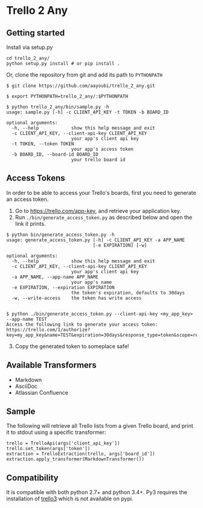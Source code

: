 # Trello 2 Any

## Getting started

Install via setup.py

```
cd trello_2_any/
python setup.py install # or pip install .
```

Or, clone the repository from git and add its path to `PYTHONPATH`

```
$ git clone https://github.com/aayoubi/trello_2_any.git

$ export PYTHONPATH=trello_2_any/:$PYTHONPATH

$ python trello_2_any/bin/sample.py -h
usage: sample.py [-h] -c CLIENT_API_KEY -t TOKEN -b BOARD_ID

optional arguments:
  -h, --help            show this help message and exit
  -c CLIENT_API_KEY, --client-api-key CLIENT_API_KEY
                        your app's client api key
  -t TOKEN, --token TOKEN
                        your app's access token
  -b BOARD_ID, --board-id BOARD_ID
                        your trello board id
```

## Access Tokens

In order to be able to access your Trello's boards, first you need to generate an access token.

1. Go to https://trello.com/app-key, and retrieve your application key.
2. Run `./bin/generate_access_token.py` as described below and open the link it prints.

```
$ python bin/generate_access_token.py -h
usage: generate_access_token.py [-h] -c CLIENT_API_KEY -a APP_NAME
                                [-e EXPIRATION] [-w]

optional arguments:
  -h, --help            show this help message and exit
  -c CLIENT_API_KEY, --client-api-key CLIENT_API_KEY
                        your app's client api key
  -a APP_NAME, --app-name APP_NAME
                        your app's name
  -e EXPIRATION, --expiration EXPIRATION
                        the token's expiration, defaults to 30days
  -w, --write-access    the token has write access


$ python ./bin/generate_access_token.py --client-api-key <my_app_key> --app-name TEST
Access the following link to generate your access token:
https://trello.com/1/authorize?key=my_app_key&name=TEST&expiration=30days&response_type=token&scope=read
```

3. Copy the generated token to someplace safe!

## Available Transformers

- Markdown
- AsciiDoc
- Atlassian Confluence 

## Sample

The following will retrieve all Trello lists from a given Trello board, and print it to stdout using a specific transformer:

```
trello = TrelloApi(args['client_api_key'])
trello.set_token(args['token'])
extraction = TrelloExtraction(trello, args['board_id'])
extraction.apply_transformer(MarkdownTransformer())
```

## Compatibility

It is compatible with both python 2.7+ and python 3.4+.
Py3 requires the installation of [trello3](https://github.com/waynew/trello3) which is not available on pypi.
